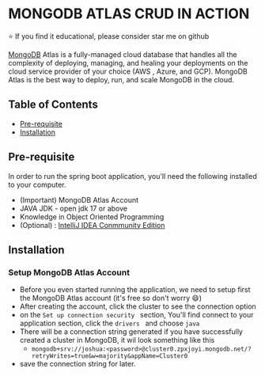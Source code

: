 # MONGODB ATLAS CRUD IN ACTION

:star: If you find it educational, please consider star me on github


[MongoDB](https://www.mongodb.com/products/platform/atlas-database) Atlas is a fully-managed cloud database that handles all the complexity of deploying, managing, and healing your deployments on the cloud service provider of your choice (AWS , Azure, and GCP). MongoDB Atlas is the best way to deploy, run, and scale MongoDB in the cloud.


## Table of Contents
- [Pre-requisite](#prerequisite)
- [Installation](#installation)


## Pre-requisite 

 In order to run the spring boot application, you'll need the following installed to your computer.

- (Important) MongoDB Atlas Account
- JAVA JDK - open jdk 17 or above
- Knowledge in Object Oriented Programming
- (Optional) : [IntelliJ IDEA Conmmunity Edition](https://www.jetbrains.com/idea/)


## Installation

### Setup MongoDB Atlas Account
- Before you even started running the application, we need to setup first the MongoDB Atlas account (it's free so don't worry :smile:)
- After creating the account, click the cluster to see the connection option 
- on the ``Set up connection security `` section, You'll find connect to your application section, click the ``drivers `` and choose ``java``
- There will be a connection string generated if you have successfully created a cluster in MongoDB, it wil look something like this
  - ``mongodb+srv://joshua:<password>@cluster0.zpxjoyi.mongodb.net/?retryWrites=true&w=majority&appName=Cluster0``
- save the connection string for later.


